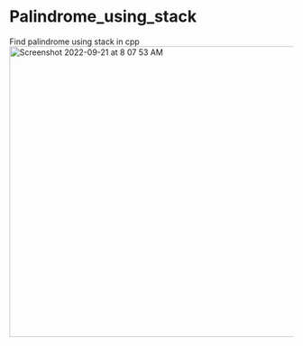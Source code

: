 # Palindrome_using_stack
Find palindrome using stack in cpp
<br>
<img width="516" alt="Screenshot 2022-09-21 at 8 07 53 AM" src="https://user-images.githubusercontent.com/95617382/191405684-04f13fb1-533d-458d-9094-953d29d3f522.png">
